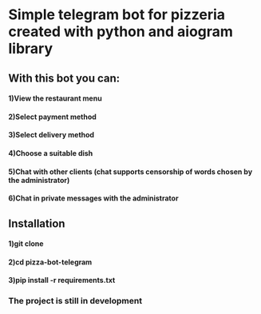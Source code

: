 # Simple telegram bot for pizzeria created with python and aiogram library


## With this bot you can:
#### 1)View the restaurant menu
#### 2)Select payment method
#### 3)Select delivery method
#### 4)Choose a suitable dish
#### 5)Chat with other clients (chat supports censorship of words chosen by the administrator)
#### 6)Chat in private messages with the administrator



## Installation
#### 1)git clone 
#### 2)cd pizza-bot-telegram
#### 3)pip install -r requirements.txt

### The project is still in development
